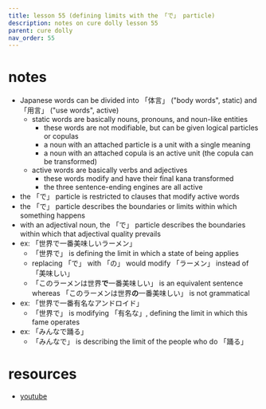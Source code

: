 ```yaml
---
title: lesson 55 (defining limits with the 「で」 particle)
description: notes on cure dolly lesson 55
parent: cure dolly
nav_order: 55
---
```

# notes
- Japanese words can be divided into 「体言」 ("body words", static) and 「用言」 ("use words", active)
	- static words are basically nouns, pronouns, and noun-like entities
		- these words are not modifiable, but can be given logical particles or copulas
		- a noun with an attached particle is a unit with a single meaning
		- a noun with an attached copula is an active unit (the copula can be transformed)
	- active words are basically verbs and adjectives
		- these words modify and have their final kana transformed
		- the three sentence-ending engines are all active
- the 「で」 particle is restricted to clauses that modify active words
- the 「で」 particle describes the boundaries or limits within which something happens
- with an adjectival noun, the 「で」 particle describes the boundaries within which that adjectival quality prevails
- ex: 「世界で一番美味しいラーメン」
	- 「世界で」 is defining the limit in which a state of being applies
	- replacing 「で」 with 「の」 would modify 「ラーメン」 instead of 「美味しい」
	- 「このラーメンは世界**で**一番美味しい」 is an equivalent sentence whereas 「このラーメンは世界**の**一番美味しい」 is not grammatical
- ex: 「世界で一番有名なアンドロイド」
	- 「世界で」 is modifying 「有名な」, defining the limit in which this fame operates
- ex: 「みんなで踊る」
	- 「みんなで」 is describing the limit of the people who do 「踊る」
# resources
- [youtube](https://www.youtube.com/watch?v=OiKgudW9xB8)